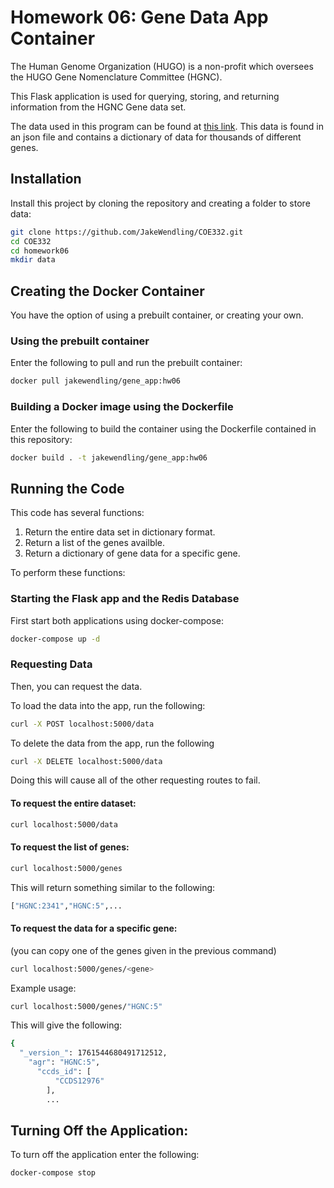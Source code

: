 # Homework 06: Gene Data App Container

The Human Genome Organization (HUGO) is a non-profit which oversees the HUGO Gene Nomenclature Committee (HGNC). 

This Flask application is used for querying, storing, and returning information from the HGNC Gene data set. 

The data used in this program can be found at [this link](https://www.genenames.org/download/archive/). This data is found in an json file and contains a dictionary of data for thousands of different genes. 

## Installation

Install this project by cloning the repository and creating a folder to store data:

```bash
git clone https://github.com/JakeWendling/COE332.git
cd COE332
cd homework06
mkdir data
```
## Creating the Docker Container
You have the option of using a prebuilt container, or creating your own.

### Using the prebuilt container
Enter the following to pull and run the prebuilt container:
```bash
docker pull jakewendling/gene_app:hw06
```
### Building a Docker image using the Dockerfile
Enter the following to build the container using the Dockerfile contained in this repository:
```bash
docker build . -t jakewendling/gene_app:hw06
```
## Running the Code

This code has several functions:
1. Return the entire data set in dictionary format.
2. Return a list of the genes availble.
3. Return a dictionary of gene data for a specific gene.

To perform these functions:

### Starting the Flask app and the Redis Database
First start both applications using docker-compose:
```bash
docker-compose up -d
```

### Requesting Data
Then, you can request the data.

To load the data into the app, run the following:
```bash
curl -X POST localhost:5000/data
```

To delete the data from the app, run the following
```bash
curl -X DELETE localhost:5000/data
```
Doing this will cause all of the other requesting routes to fail.

#### To request the entire dataset:
```bash
curl localhost:5000/data
```
#### To request the list of genes:
```bash
curl localhost:5000/genes
```
This will return something similar to the following:
```bash
["HGNC:2341","HGNC:5",...
```
#### To request the data for a specific gene:
(you can copy one of the genes given in the previous command)
```bash
curl localhost:5000/genes/<gene>
```
Example usage:
```bash
curl localhost:5000/genes/"HGNC:5"
```
This will give the following:
```bash
{
  "_version_": 1761544680491712512,
    "agr": "HGNC:5",
      "ccds_id": [
          "CCDS12976"
	    ],
	    ...
```

## Turning Off the Application:
To turn off the application enter the following:
```bash
docker-compose stop
```